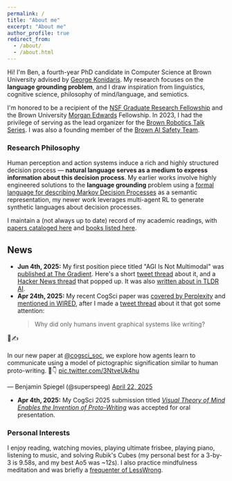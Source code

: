 ```yaml
---
permalink: /
title: "About me"
excerpt: "About me"
author_profile: true
redirect_from: 
  - /about/
  - /about.html
---
```


Hi! I'm Ben, a fourth-year PhD candidate in Computer Science at Brown University advised by [George Konidaris](https://cs.brown.edu/~gdk/). My research focuses on the **language grounding problem**, and I draw inspiration from linguistics, cognitive science, philosophy of mind/language, and semiotics.

I'm honored to be a recipient of the [NSF Graduate Research Fellowship](https://cs.brown.edu/news/2022/05/20/five-brown-cs-students-and-alums-receive-nsf-graduate-research-fellowships/) and the Brown University [Morgan Edwards](https://en.wikipedia.org/wiki/Morgan_Edwards) Fellowship. In 2023, I had the privilege of serving as the lead organizer for the [Brown Robotics Talk Series](https://yzylmc.github.io/brown-lab-talks/). I was also a founding member of the [Brown AI Safety Team](https://www.baist.ai/).

### Research Philosophy

Human perception and action systems induce a rich and highly structured decision process — **natural language serves as a medium to express information about this decision process**. My earlier works involve highly engineered solutions to the **language grounding** problem using a [formal language for describing Markov Decision Processes](http://rlang.ai/master/) as a semantic representation, my newer work leverages multi-agent RL to generate synthetic languages about decision processes.

I maintain a (not always up to date) record of my academic readings, with [papers cataloged here](https://www.zotero.org/benjamin-spiegel/library) and [books listed here](https://speeg.notion.site/5de77c8575634b90b4699d0f185295cb?v=a884d376bf6b4e5a99a27e9aa2e98698&pvs=4).

## News
- **Jun 4th, 2025:** My first position piece titled "AGI Is Not Multimodal" was [published at The Gradient](https://thegradient.pub/agi-is-not-multimodal/). Here's a short [tweet thread](https://x.com/superspeeg/status/1930277179121905815) about it, and a [Hacker News thread](https://news.ycombinator.com/item?id=44181613) that popped up. It was also [written about in TLDR AI](https://arc.net/l/quote/gertyzxg).
- **Apr 24th, 2025:** My recent CogSci paper was [covered by Perplexity](https://www.perplexity.ai/page/new-study-finds-that-ai-learns-u6myMBdRSX6Rb.SCTD8B9g) and [mentioned in WIRED](https://www.wired.com/story/ai-lab-amazon-launches-vulcan-a-robot-that-can-feel/), after I made a [tweet thread](https://x.com/superspeeg/status/1914691313318105305) about it that got some attention:
  <blockquote class="twitter-tweet"><p lang="en" dir="ltr">Why did only humans invent graphical systems like writing?
🧠✍️<br><br>In our new paper at <a href="https://twitter.com/cogsci_soc?ref_src=twsrc%5Etfw">@cogsci_soc</a>, we explore how agents learn to communicate using a model of pictographic signification similar to human proto-writing. 🧵👇 <a href="https://t.co/3NtveUk4hu">pic.twitter.com/3NtveUk4hu</a></p>&mdash; Benjamin Spiegel (@superspeeg) <a href="https://twitter.com/superspeeg/status/1914691313318105305?ref_src=twsrc%5Etfw">April 22, 2025</a></blockquote> <script async src="https://platform.twitter.com/widgets.js" charset="utf-8"></script>
- **Apr 4th, 2025:** My CogSci 2025 submission titled [_Visual Theory of Mind Enables the Invention of Proto-Writing_](https://arxiv.org/abs/2502.01568) was accepted for oral presentation.

### Personal Interests

I enjoy reading, watching movies, playing ultimate frisbee, playing piano, listening to music, and solving Rubik's Cubes (my personal best for a 3-by-3 is 9.58s, and my best Ao5 was ~12s). I also practice mindfulness meditation and was briefly a [frequenter of LessWrong](https://www.lesswrong.com/users/benjamin-spiegel).

